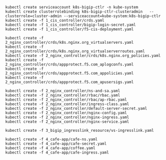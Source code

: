 
    
    kubectl create serviceaccount k8s-bigip-ctlr -n kube-system
    kubectl create clusterrolebinding k8s-bigip-ctlr-clusteradmin   --clusterrole=cluster-admin --serviceaccount=kube-system:k8s-bigip-ctlr
    kubectl create -f 1_cis_controller/crds.yaml
    kubectl create -f 1_cis_controller/bigip-login-secret.yaml
    kubectl create -f 1_cis_controller/f5-cis-deployment.yaml

    kubectl create -f 2_nginx_controller/crds/k8s.nginx.org_virtualservers.yaml
    kubectl create -f 2_nginx_controller/crds/k8s.nginx.org_virtualserverroutes.yaml
    kubectl create -f 2_nginx_controller/crds/k8s.nginx.org_policies.yaml
    kubectl create -f 2_nginx_controller/crds/appprotect.f5.com_aplogconfs.yaml
    kubectl create -f 2_nginx_controller/crds/appprotect.f5.com_appolicies.yaml
    kubectl create -f 2_nginx_controller/crds/appprotect.f5.com_apusersigs.yaml

    kubectl create -f 2_nginx_controller/ns-and-sa.yaml
    kubectl create -f 2_nginx_controller/rbac/rbac.yaml
    kubectl create -f 2_nginx_controller/rbac/ap-rbac.yaml
    kubectl create -f 2_nginx_controller/ingress-class.yaml
    kubectl create -f 2_nginx_controller/default-server-secret.yaml
    kubectl create -f 2_nginx_controller/nginx-config.yaml
    kubectl create -f 2_nginx_controller/nginx-ingress.yaml
    kubectl create -f 2_nginx_controller/nginx-service.yaml

    kubectl create -f 3_bigip_ingresslink_resource/vs-ingresslink.yaml

    kubectl create -f 4_cafe-app/cafe-ns.yaml
    kubectl create -f 4_cafe-app/cafe-secret.yaml
    kubectl create -f 4_cafe-app/coffee.yaml
    kubectl create -f 4_cafe-app/cafe-ingress.yaml











